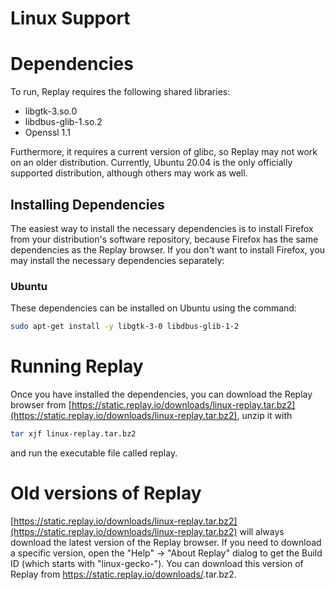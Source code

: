 # Linux Support

# Dependencies

To run, Replay requires the following shared libraries:

- libgtk-3.so.0
- libdbus-glib-1.so.2
- Openssl 1.1

Furthermore, it requires a current version of glibc, so Replay may not work on an older distribution. Currently, Ubuntu 20.04 is the only officially supported distribution, although others may work as well.

## Installing Dependencies

The easiest way to install the necessary dependencies is to install Firefox from your distribution's software repository, because Firefox has the same dependencies as the Replay browser. If you don't want to install Firefox, you may install the necessary dependencies separately:

### Ubuntu

These dependencies can be installed on Ubuntu using the command:

```bash
sudo apt-get install -y libgtk-3-0 libdbus-glib-1-2
```

# Running Replay

Once you have installed the dependencies, you can download the Replay browser from [https://static.replay.io/downloads/linux-replay.tar.bz2](https://static.replay.io/downloads/linux-replay.tar.bz2), unzip it with

```bash
tar xjf linux-replay.tar.bz2
```

and run the executable file called replay.

# Old versions of Replay

[https://static.replay.io/downloads/linux-replay.tar.bz2](https://static.replay.io/downloads/linux-replay.tar.bz2) will always download the latest version of the Replay browser. If you need to download a specific version, open the "Help" → "About Replay" dialog to get the Build ID (which starts with "linux-gecko-"). You can download this version of Replay from https://static.replay.io/downloads/<BuildID>.tar.bz2.